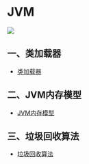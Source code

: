 # JVM

![](https://cdn.jsdelivr.net/gh/AlbertYang0801/pic-bed@main/img/20210617205914.png)

## 一、类加载器

- [类加载器](./类加载器.md)

## 二、JVM内存模型

- [JVM内存模型](./内存模型.md)

## 三、垃圾回收算法

- [垃圾回收算法](./垃圾回收算法.md)